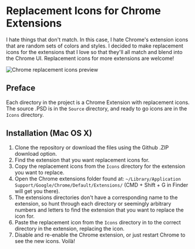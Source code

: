 Replacement Icons for Chrome Extensions
=============

I hate things that don't match. In this case, I hate Chrome's extension icons that are random sets of colors and styles. I decided to make replacement icons for the extensions that I love so that they'll all match and blend into the Chrome UI. Replacement icons for more extensions are welcome!

![Chrome replacement icons preview](https://raw.github.com/mattbango/replacement-chrome-extension-icons/master/preview.png "Preview")

Preface
------------
Each directory in the project is a Chrome Extension with replacement icons. The source .PSD is in the `Source` directory, and ready to go icons are in the `Icons` directory.

Installation (Mac OS X)
------------
1. Clone the repository or download the files using the Github .ZIP download option.
2. Find the extension that you want replacement icons for.
3. Copy the replacement icons from the `Icons` directory for the extension you want to replace.
4. Open the Chrome extensions folder found at: `~/Library/Application Support/Google/Chrome/Default/Extensions/` (CMD + Shift + G in Finder will get you there).
5. The extensions directories don't have a corresponding name to the extension, so hunt through each directory or seemingly arbitrary numbers and letters to find the extension that you want to replace the icon for.
6. Paste the replacement icon from the `Icons` directory in to the correct directory in the extension, replacing the icon.
5. Disable and re-enable the Chrome extension, or just restart Chrome to see the new icons. Voilà!
